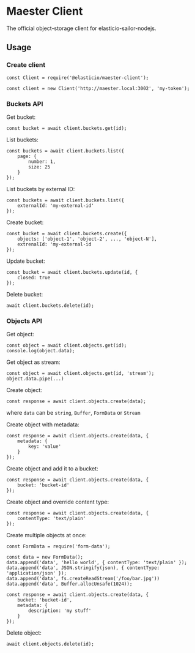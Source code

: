 # Maester Client

The official object-storage client for elasticio-sailor-nodejs.

## Usage

### Create client
```
const Client = require('@elasticio/maester-client');

const client = new Client('http://maester.local:3002', 'my-token');
```

### Buckets API

Get bucket:

```
const bucket = await client.buckets.get(id);
```

List buckets:

```
const buckets = await client.buckets.list({
    page: {
        number: 1,
        size: 25
    }
});
```

List buckets by external ID:

```
const buckets = await client.buckets.list({
    externalId: 'my-external-id'
});
```

Create bucket:

```
const bucket = await client.buckets.create({
    objects: ['object-1', 'object-2', ..., 'object-N'],
    extrenalId: 'my-external-id
});
```

Update bucket:

```
const bucket = await client.buckets.update(id, {
    closed: true
});
```

Delete bucket:

```
await client.buckets.delete(id);
```

### Objects API

Get object:

```
const object = await client.objects.get(id);
console.log(object.data);
```

Get object as stream:

```
const object = await client.objects.get(id, 'stream');
object.data.pipe(...)
```

Create object:

```
const response = await client.objects.create(data);
```

where `data` can be `string`, `Buffer`, `FormData` or `Stream`

Create object with metadata:

```
const response = await client.objects.create(data, {
    metadata: {
        key: 'value'
    }
});
```

Create object and add it to a bucket:

```
const response = await client.objects.create(data, {
    bucket: 'bucket-id'
});
```

Create object and override content type:

```
const response = await client.objects.create(data, {
    contentType: 'text/plain'
});
```

Create multiple objects at once:

```
const FormData = require('form-data');

const data = new FormData();
data.append('data', 'hello world', { contentType: 'text/plain' });
data.append('data', JSON.stringify(json), { contentType: 'application/json' });
data.append('data', fs.createReadStream('/foo/bar.jpg'))
data.append('data', Buffer.allocUnsafe(1024));

const response = await client.objects.create(data, {
    bucket: 'bucket-id',
    metadata: {
        description: 'my stuff'
    }
});
```

Delete object:

```
await client.objects.delete(id);
```
